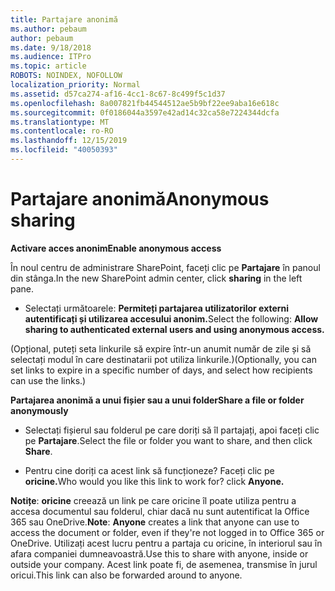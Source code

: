 ```yaml
---
title: Partajare anonimă
ms.author: pebaum
author: pebaum
ms.date: 9/18/2018
ms.audience: ITPro
ms.topic: article
ROBOTS: NOINDEX, NOFOLLOW
localization_priority: Normal
ms.assetid: d57ca274-af16-4cc1-8c67-8c499f5c1d37
ms.openlocfilehash: 8a007821fb44544512ae5b9bf22ee9aba16e618c
ms.sourcegitcommit: 0f0186044a3597e42ad14c32ca58e7224344dcfa
ms.translationtype: MT
ms.contentlocale: ro-RO
ms.lasthandoff: 12/15/2019
ms.locfileid: "40050393"
---
```

# <a name="anonymous-sharing"></a><span data-ttu-id="3edc7-102">Partajare anonimă</span><span class="sxs-lookup"><span data-stu-id="3edc7-102">Anonymous sharing</span></span>

 <span data-ttu-id="3edc7-103">**Activare acces anonim**</span><span class="sxs-lookup"><span data-stu-id="3edc7-103">**Enable anonymous access**</span></span>
  
<span data-ttu-id="3edc7-104">În noul centru de administrare SharePoint, faceți clic pe **Partajare** în panoul din stânga.</span><span class="sxs-lookup"><span data-stu-id="3edc7-104">In the new SharePoint admin center, click **sharing** in the left pane.</span></span> 
  
- <span data-ttu-id="3edc7-105">Selectați următoarele: **Permiteți partajarea utilizatorilor externi autentificați și utilizarea accesului anonim.**</span><span class="sxs-lookup"><span data-stu-id="3edc7-105">Select the following: **Allow sharing to authenticated external users and using anonymous access.**</span></span>
  
<span data-ttu-id="3edc7-106">(Opțional, puteți seta linkurile să expire într-un anumit număr de zile și să selectați modul în care destinatarii pot utiliza linkurile.)</span><span class="sxs-lookup"><span data-stu-id="3edc7-106">(Optionally, you can set links to expire in a specific number of days, and select how recipients can use the links.)</span></span>
    
 <span data-ttu-id="3edc7-107">**Partajarea anonimă a unui fișier sau a unui folder**</span><span class="sxs-lookup"><span data-stu-id="3edc7-107">**Share a file or folder anonymously**</span></span>
  
- <span data-ttu-id="3edc7-108">Selectați fișierul sau folderul pe care doriți să îl partajați, apoi faceți clic pe **Partajare**.</span><span class="sxs-lookup"><span data-stu-id="3edc7-108">Select the file or folder you want to share, and then click **Share**.</span></span> 
    
- <span data-ttu-id="3edc7-109">Pentru cine doriți ca acest link să funcționeze? Faceți clic pe **oricine.**</span><span class="sxs-lookup"><span data-stu-id="3edc7-109">Who would you like this link to work for? click **Anyone.**</span></span>
  
 <span data-ttu-id="3edc7-110">**Notițe**: **oricine** creează un link pe care oricine îl poate utiliza pentru a accesa documentul sau folderul, chiar dacă nu sunt autentificat la Office 365 sau OneDrive.</span><span class="sxs-lookup"><span data-stu-id="3edc7-110">**Note**: **Anyone** creates a link that anyone can use to access the document or folder, even if they're not logged in to Office 365 or OneDrive.</span></span> <span data-ttu-id="3edc7-111">Utilizați acest lucru pentru a partaja cu oricine, în interiorul sau în afara companiei dumneavoastră.</span><span class="sxs-lookup"><span data-stu-id="3edc7-111">Use this to share with anyone, inside or outside your company.</span></span> <span data-ttu-id="3edc7-112">Acest link poate fi, de asemenea, transmise în jurul oricui.</span><span class="sxs-lookup"><span data-stu-id="3edc7-112">This link can also be forwarded around to anyone.</span></span> 
    

